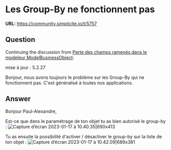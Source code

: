 # Les Group-By ne fonctionnent pas

**URL:** https://community.simplicite.io/t/5757

## Question
Continuing the discussion from [Perte des champs ramenés dans le modeleur ModelBusinessObject](https://community.simplicite.io/t/perte-des-champs-ramenes-dans-le-modeleur-modelbusinessobject/5653/8):

mise à jour : 5.2.27

Bonjour, nous avons toujours le problème sur les Group-By qui ne fonctionnent pas. C'est généralisé à toutes nos applications.

## Answer
Bonjour Paul-Alexandre,

Est-ce que dans le paramétrage de ton objet tu as bien autorisé le group-by : 
![Capture d’écran 2023-01-17 à 10.40.35|690x413](upload://vWQTRPtBZnNIR0a7QYRcbe6Jp1s.png)

Tu as ensuite la possibilité d'activer / désactiver le group-by sur la liste de ton objet :
![Capture d’écran 2023-01-17 à 10.42.09|689x381](upload://1CZA5WouSORvIljWY3OrfUGuIXO.png)
